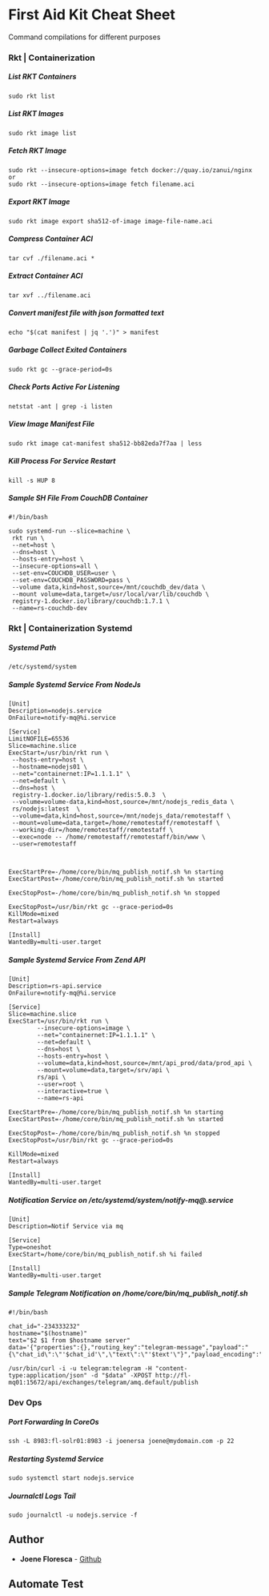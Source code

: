 # First Aid Kit Cheat Sheet

Command compilations for different purposes


### Rkt | Containerization



##### List RKT Containers
```
sudo rkt list
```

##### List RKT Images
```
sudo rkt image list
```

##### Fetch RKT Image
```
sudo rkt --insecure-options=image fetch docker://quay.io/zanui/nginx
or
sudo rkt --insecure-options=image fetch filename.aci
```

##### Export RKT Image
```
sudo rkt image export sha512-of-image image-file-name.aci
```

##### Compress Container ACI
```
tar cvf ./filename.aci *
```

##### Extract Container ACI
```
tar xvf ../filename.aci
```

##### Convert manifest file with json formatted text
```
echo "$(cat manifest | jq '.')" > manifest
```

##### Garbage Collect Exited Containers
```
sudo rkt gc --grace-period=0s
```

##### Check Ports Active For Listening
```
netstat -ant | grep -i listen
```

##### View Image Manifest File
```
sudo rkt image cat-manifest sha512-bb82eda7f7aa | less
```

##### Kill Process For Service Restart
```
kill -s HUP 8
```

##### Sample SH File From CouchDB Container
```
#!/bin/bash

sudo systemd-run --slice=machine \
 rkt run \
 --net=host \
 --dns=host \
 --hosts-entry=host \
 --insecure-options=all \
 --set-env=COUCHDB_USER=user \
 --set-env=COUCHDB_PASSWORD=pass \
 --volume data,kind=host,source=/mnt/couchdb_dev/data \
 --mount volume=data,target=/usr/local/var/lib/couchdb \
 registry-1.docker.io/library/couchdb:1.7.1 \
 --name=rs-couchdb-dev
```

### Rkt | Containerization Systemd

##### Systemd Path
```
/etc/systemd/system
```

##### Sample Systemd Service From NodeJs
```
[Unit]
Description=nodejs.service
OnFailure=notify-mq@%i.service

[Service]
LimitNOFILE=65536
Slice=machine.slice
ExecStart=/usr/bin/rkt run \
 --hosts-entry=host \
 --hostname=nodejs01 \
 --net="containernet:IP=1.1.1.1" \
 --net=default \
 --dns=host \
 registry-1.docker.io/library/redis:5.0.3  \
 --volume=volume-data,kind=host,source=/mnt/nodejs_redis_data \
 rs/nodejs:latest  \
 --volume=data,kind=host,source=/mnt/nodejs_data/remotestaff \
 --mount=volume=data,target=/home/remotestaff/remotestaff \
 --working-dir=/home/remotestaff/remotestaff \
 --exec=node -- /home/remotestaff/remotestaff/bin/www \
 --user=remotestaff



ExecStartPre=-/home/core/bin/mq_publish_notif.sh %n starting
ExecStartPost=-/home/core/bin/mq_publish_notif.sh %n started

ExecStopPost=-/home/core/bin/mq_publish_notif.sh %n stopped

ExecStopPost=/usr/bin/rkt gc --grace-period=0s
KillMode=mixed
Restart=always

[Install]
WantedBy=multi-user.target
```

##### Sample Systemd Service From Zend API
```
[Unit]
Description=rs-api.service
OnFailure=notify-mq@%i.service

[Service]
Slice=machine.slice
ExecStart=/usr/bin/rkt run \
        --insecure-options=image \
        --net="containernet:IP=1.1.1.1" \
        --net=default \
        --dns=host \
        --hosts-entry=host \
        --volume=data,kind=host,source=/mnt/api_prod/data/prod_api \
        --mount=volume=data,target=/srv/api \
        rs/api \
        --user=root \
        --interactive=true \
        --name=rs-api

ExecStartPre=-/home/core/bin/mq_publish_notif.sh %n starting
ExecStartPost=-/home/core/bin/mq_publish_notif.sh %n started

ExecStopPost=-/home/core/bin/mq_publish_notif.sh %n stopped
ExecStopPost=/usr/bin/rkt gc --grace-period=0s

KillMode=mixed
Restart=always

[Install]
WantedBy=multi-user.target
```

##### Notification Service on /etc/systemd/system/notify-mq@.service
```
[Unit]
Description=Notif Service via mq

[Service]
Type=oneshot
ExecStart=/home/core/bin/mq_publish_notif.sh %i failed

[Install]
WantedBy=multi-user.target
```

##### Sample Telegram Notification on /home/core/bin/mq_publish_notif.sh
```
#!/bin/bash

chat_id="-234333232"
hostname="$(hostname)"
text="$2 $1 from $hostname server"
data='{"properties":{},"routing_key":"telegram-message","payload":"{\"chat_id\":\"'$chat_id'\",\"text\":\"'$text'\"}","payload_encoding":"string"}'

/usr/bin/curl -i -u telegram:telegram -H "content-type:application/json" -d "$data" -XPOST http://fl-mq01:15672/api/exchanges/telegram/amq.default/publish
```

### Dev Ops

##### Port Forwarding In CoreOs
```
ssh -L 8983:fl-solr01:8983 -i joenersa joene@mydomain.com -p 22
```

##### Restarting Systemd Service
```
sudo systemctl start nodejs.service
```

##### Journalctl Logs Tail
```
sudo journalctl -u nodejs.service -f
```

## Author

* **Joene Floresca** - [Github](https://github.com/joenefloresca)

## Automate Test
